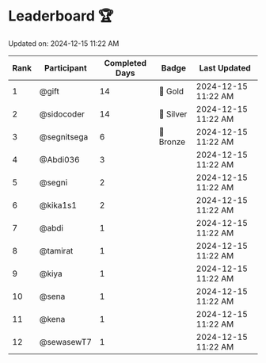 # Leaderboard 🏆

Updated on: 2024-12-15 11:22 AM

| Rank | Participant       | Completed Days | Badge      | Last Updated         |
|------|-------------------|----------------|------------|----------------------|
| 1    | @gift             | 14             | 🏅 Gold     | 2024-12-15 11:22 AM |
| 2    | @sidocoder        | 14             | 🥈 Silver   | 2024-12-15 11:22 AM |
| 3    | @segnitsega       | 6              | 🥉 Bronze   | 2024-12-15 11:22 AM |
| 4    | @Abdi036          | 3              |            | 2024-12-15 11:22 AM |
| 5    | @segni            | 2              |            | 2024-12-15 11:22 AM |
| 6    | @kika1s1          | 2              |            | 2024-12-15 11:22 AM |
| 7    | @abdi             | 1              |            | 2024-12-15 11:22 AM |
| 8    | @tamirat          | 1              |            | 2024-12-15 11:22 AM |
| 9    | @kiya             | 1              |            | 2024-12-15 11:22 AM |
| 10   | @sena             | 1              |            | 2024-12-15 11:22 AM |
| 11   | @kena             | 1              |            | 2024-12-15 11:22 AM |
| 12   | @sewasewT7        | 1              |            | 2024-12-15 11:22 AM |

